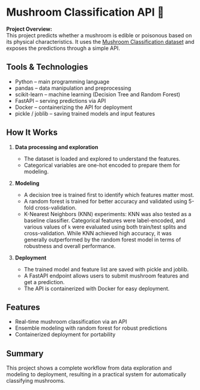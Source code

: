 # Mushroom Classification API 🍄

**Project Overview:**  
This project predicts whether a mushroom is edible or poisonous based on its physical characteristics. It uses the [Mushroom Classification dataset](https://www.kaggle.com/datasets/uciml/mushroom-classification) and exposes the predictions through a simple API.

## Tools & Technologies

-   Python – main programming language
-   pandas – data manipulation and preprocessing
-   scikit-learn – machine learning (Decision Tree and Random Forest)
-   FastAPI – serving predictions via API
-   Docker – containerizing the API for deployment
-   pickle / joblib – saving trained models and input features

## How It Works

1. **Data processing and exploration**

    - The dataset is loaded and explored to understand the features.
    - Categorical variables are one-hot encoded to prepare them for modeling.

2. **Modeling**

    - A decision tree is trained first to identify which features matter most.
    - A random forest is trained for better accuracy and validated using 5-fold cross-validation.
    - K-Nearest Neighbors (KNN) experiments: KNN was also tested as a baseline classifier. Categorical features were label-encoded, and various values of `k` were evaluated using both train/test splits and cross-validation. While KNN achieved high accuracy, it was generally outperformed by the random forest model in terms of robustness and overall performance.

3. **Deployment**
    - The trained model and feature list are saved with pickle and joblib.
    - A FastAPI endpoint allows users to submit mushroom features and get a prediction.
    - The API is containerized with Docker for easy deployment.

## Features

-   Real-time mushroom classification via an API
-   Ensemble modeling with random forest for robust predictions
-   Containerized deployment for portability

## Summary

This project shows a complete workflow from data exploration and modeling to deployment, resulting in a practical system for automatically classifying mushrooms.
